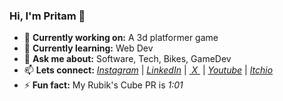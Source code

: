 ### Hi, I'm Pritam 👋

- 🔭 **Currently working on:** A 3d platformer game
- 🌱 **Currently learning:** Web Dev
- 💬 **Ask me about:** Software, Tech, Bikes, GameDev
- 📫 **Lets connect:** [_Instagram_](https://instagr.am/davyprit) | [_LinkedIn_](https://www.linkedin.com/in/pritamdas2006/) | [_&nbsp;X&nbsp;_](https://x.com/frank06n) | [_Youtube_](https://youtube.com/c/PritamDavis) | [_Itchio_](https://pritamdas.itch.io)
- ⚡ **Fun fact:** My Rubik's Cube PR is _1:01_
